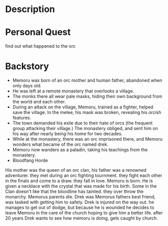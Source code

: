 # Description

# Personal Quest

find out what happened to the orc

# Backstory

- Memoru was born of an orc mother and human father, abandoned when only days old.
- He was left at a remote monastery that overlooks a village.
- The monks there all wear pale masks, hiding their own background from the world and each other.
- During an attack on the village, Memoru, trained as a fighter, helped save the village. In the melee, his mask was broken, revealing his orcish features.
- The town demanded his exile due to their hate of orcs (the frequent group attacking their village.) The monastery obliged, and sent him on his way after nearly being his home for two decades.
- While at the monastery, there was an orc imprisoned there, and Memoru wonders what became of the orc named drek.
- Memoru now wanders as a paladin, taking his teachings from the monastery.
- Bloodfang Horde

His mother was the queen of an orc clan, his father was a renowned adventurer. they met during an orc fighting tournment. they fight each other in the finals and come to a draw. they fall in love. Memoru is born. He is given a necklace with the crystal that was made for his birth. Some in the Clan doesn't like that the bloodline has tainted. they over throw the monarchy. Memorus parents die. Drek was Memorus fathers best friend, was tasked with getting him to safety. Drek is injured on the way out. he manages to get out of dodge, but because he is wounded he decides to leave Memoru in the care of the church hoping to give him a better life. after 20 years Drek wants to see how memoru is doing, gets caught by church.
